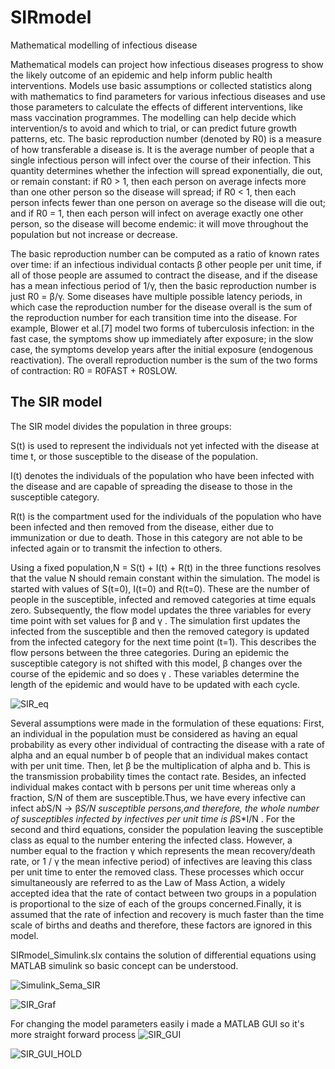 # SIRmodel
Mathematical modelling of infectious disease

Mathematical models can project how infectious diseases progress to show the likely outcome of an epidemic and help inform public health interventions. Models use basic assumptions or collected statistics along with mathematics to find parameters for various infectious diseases and use those parameters to calculate the effects of different interventions, like mass vaccination programmes. The modelling can help decide which intervention/s to avoid and which to trial, or can predict future growth patterns, etc.
The basic reproduction number (denoted by R0) is a measure of how transferable a disease is. It is the average number of people that a single infectious person will infect over the course of their infection. This quantity determines whether the infection will spread exponentially, die out, or remain constant: if R0 > 1, then each person on average infects more than one other person so the disease will spread; if R0 < 1, then each person infects fewer than one person on average so the disease will die out; and if R0 = 1, then each person will infect on average exactly one other person, so the disease will become endemic: it will move throughout the population but not increase or decrease.

The basic reproduction number can be computed as a ratio of known rates over time: if an infectious individual contacts β other people per unit time, if all of those people are assumed to contract the disease, and if the disease has a mean infectious period of 1/γ, then the basic reproduction number is just R0 = β/γ. Some diseases have multiple possible latency periods, in which case the reproduction number for the disease overall is the sum of the reproduction number for each transition time into the disease. For example, Blower et al.[7] model two forms of tuberculosis infection: in the fast case, the symptoms show up immediately after exposure; in the slow case, the symptoms develop years after the initial exposure (endogenous reactivation). The overall reproduction number is the sum of the two forms of contraction: R0 = R0FAST + R0SLOW. 

## The SIR model
The SIR model divides the population in three groups:

S(t) is used to represent the individuals not yet infected with the disease at time t, or those susceptible to the disease of the population.

I(t) denotes the individuals of the population who have been infected with the disease and are capable of spreading the disease to those in the susceptible category.

R(t) is the compartment used for the individuals of the population who have been infected and then removed from the disease, either due to immunization or due to death. Those in this category are not able to be infected again or to transmit the infection to others.

Using a fixed population,N = S(t) + I(t) + R(t) in the three functions resolves that the value N should remain constant within the simulation. The model is started with values of S(t=0), I(t=0) and R(t=0). These are the number of people in the susceptible, infected and removed categories at time equals zero. Subsequently, the flow model updates the three variables for every time point with set values for β  and γ . The simulation first updates the infected from the susceptible and then the removed category is updated from the infected category for the next time point (t=1). This describes the flow persons between the three categories. During an epidemic the susceptible category is not shifted with this model, β changes over the course of the epidemic and so does γ . These variables determine the length of the epidemic and would have to be updated with each cycle. 

![SIR_eq](https://user-images.githubusercontent.com/62447953/84578702-1b38e780-adc8-11ea-9692-7be1e61c4c38.png)

Several assumptions were made in the formulation of these equations: First, an individual in the population must be considered as having an equal probability as every other individual of contracting the disease with a rate of alpha and an equal number b  of people that an individual makes contact with per unit time. Then, let β  be the multiplication of alpha and b. This is the transmission probability times the contact rate. Besides, an infected individual makes contact with b persons per unit time whereas only a fraction, S/N of them are susceptible.Thus, we have every infective can infect a*b*S/N -> β*S/N susceptible persons,and therefore, the whole number of susceptibles infected by infectives per unit time is β*S*I/N . For the second and third equations, consider the population leaving the susceptible class as equal to the number entering the infected class. However, a number equal to the fraction γ which represents the mean recovery/death rate, or 1 / γ the mean infective period) of infectives are leaving this class per unit time to enter the removed class. These processes which occur simultaneously are referred to as the Law of Mass Action, a widely accepted idea that the rate of contact between two groups in a population is proportional to the size of each of the groups concerned.Finally, it is assumed that the rate of infection and recovery is much faster than the time scale of births and deaths and therefore, these factors are ignored in this model.

SIRmodel_Simulink.slx contains the solution of differential equations using MATLAB simulink so basic concept can be understood.

![Simulink_Sema_SIR](https://user-images.githubusercontent.com/62447953/84579709-67882580-add0-11ea-8828-c45432c79c0c.jpg)

![SIR_Graf](https://user-images.githubusercontent.com/62447953/84579851-cdc17800-add1-11ea-9c61-7ed744078717.jpg)

For changing the model parameters easily i made a MATLAB GUI so it's more straight forward process
![SIR_GUI](https://user-images.githubusercontent.com/62447953/84579938-8be50180-add2-11ea-9c7e-aa1729e07f4a.jpg)

![SIR_GUI_HOLD](https://user-images.githubusercontent.com/62447953/84579939-8edff200-add2-11ea-9641-e9d8e19fe3dc.jpg)
